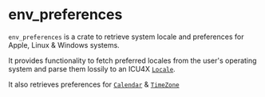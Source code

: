 <!-- cargo-rdme start -->

# env_preferences

`env_preferences` is a crate to retrieve system locale and preferences for
Apple, Linux & Windows systems.

It provides functionality to fetch preferred locales from the user's operating
system and parse them lossily to an ICU4X [`Locale`](icu_locale::Locale).

It also retrieves preferences for [`Calendar`](https://crates.io/crates/icu_calendar)
& [`TimeZone`](https://crates.io/crates/icu_time)

<!-- cargo-rdme end -->

